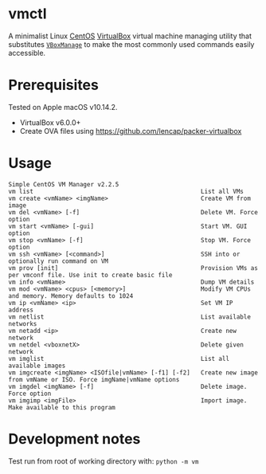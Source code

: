 # vmctl
A minimalist Linux [CentOS](https://www.centos.org/) [VirtualBox](https://www.virtualbox.org/) virtual machine managing utility that substitutes [`VBoxManage`](https://www.virtualbox.org/manual/ch08.html) to make the most commonly used commands easily accessible.

# Prerequisites
Tested on Apple macOS v10.14.2.

  * VirtualBox v6.0.0+
  * Create OVA files using https://github.com/lencap/packer-virtualbox

# Usage
```
Simple CentOS VM Manager v2.2.5
vm list                                               List all VMs
vm create <vmName> <imgName>                          Create VM from image
vm del <vmName> [-f]                                  Delete VM. Force option
vm start <vmName> [-gui]                              Start VM. GUI option
vm stop <vmName> [-f]                                 Stop VM. Force option
vm ssh <vmName> [<command>]                           SSH into or optionally run command on VM
vm prov [init]                                        Provision VMs as per vmconf file. Use init to create basic file
vm info <vmName>                                      Dump VM details
vm mod <vmName> <cpus> [<memory>]                     Modify VM CPUs and memory. Memory defaults to 1024
vm ip <vmName> <ip>                                   Set VM IP address
vm netlist                                            List available networks
vm netadd <ip>                                        Create new network
vm netdel <vboxnetX>                                  Delete given network
vm imglist                                            List all available images
vm imgcreate <imgName> <ISOfile|vmName> [-f1] [-f2]   Create new image from vmName or ISO. Force imgName|vmName options
vm imgdel <imgName> [-f]                              Delete image. Force option
vm imgimp <imgFile>                                   Import image. Make available to this program
```

# Development notes
Test run from root of working directory with: `python -m vm`

